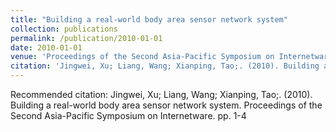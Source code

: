 ```yaml
---
title: "Building a real-world body area sensor network system"
collection: publications
permalink: /publication/2010-01-01
date: 2010-01-01
venue: 'Proceedings of the Second Asia-Pacific Symposium on Internetware'
citation: 'Jingwei, Xu; Liang, Wang; Xianping, Tao;. (2010). Building a real-world body area sensor network system. Proceedings of the Second Asia-Pacific Symposium on Internetware. pp. 1-4'
---
```

Recommended citation: Jingwei, Xu; Liang, Wang; Xianping, Tao;. (2010). Building a real-world body area sensor network system. Proceedings of the Second Asia-Pacific Symposium on Internetware. pp. 1-4